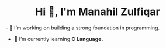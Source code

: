 <h1 align="center">Hi 👋, I'm Manahil Zulfiqar</h1>
- 🔭 I’m working on building a strong foundation in programming.

- 🌱 I’m currently learning **C Language.**


<p align="left">
</p>

